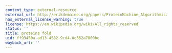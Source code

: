 ```yaml
---
content_type: external-resource
external_url: http://erikdemaine.org/papers/ProteinMachine_Algorithmica/
has_external_license_warning: true
license: https://en.wikipedia.org/wiki/All_rights_reserved
status: ''
title: proteins fold
uid: ff93450a-ad13-4582-9cd4-0c362a7800bc
wayback_url: ''
---
```

